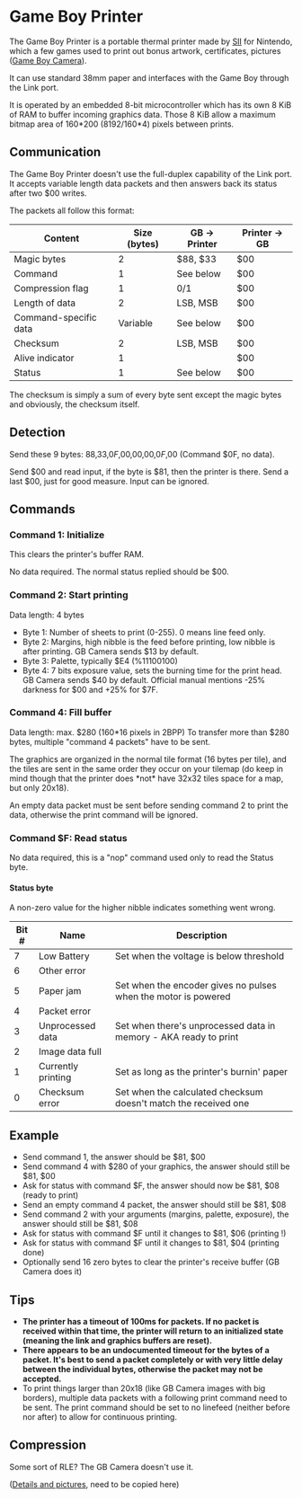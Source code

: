 # Game Boy Printer

The Game Boy Printer is a portable thermal printer made by
[SII](https://en.wikipedia.org/wiki/Seiko_Instruments) for Nintendo, which a few games used to
print out bonus artwork, certificates, pictures ([Game Boy
Camera](<#Game Boy Camera>)).

It can use standard 38mm paper and interfaces with the Game Boy through
the Link port.

It is operated by an embedded 8-bit microcontroller which has its own
8 KiB of RAM to buffer incoming graphics data. Those 8 KiB allow a maximum
bitmap area of 160\*200 (8192/160\*4) pixels between prints.

## Communication

The Game Boy Printer doesn't use the full-duplex capability of the Link
port. It accepts variable length data packets and then answers back its
status after two $00 writes.

The packets all follow this format:

Content               | Size (bytes) | GB -> Printer | Printer -> GB |
----------------------|--------------|---------------|---------------|
Magic bytes           | 2            | $88, $33      | $00           |
Command               | 1            | See below     | $00           |
 Compression flag     | 1            | 0/1           | $00           |
Length of data        | 2            | LSB, MSB      | $00           |
Command-specific data | Variable     | See below     | $00           |
Checksum              | 2            | LSB, MSB      | $00           |
Alive indicator       | 1            |               | $00           |
Status                | 1            | See below     | $00           |

The checksum is simply a sum of every byte sent except the magic bytes
and obviously, the checksum itself.

## Detection

Send these 9 bytes: $88,$33,$0F,$00,$00,$00,$0F,$00 (Command
$0F, no data).

Send $00 and read input, if the byte is $81, then the printer is
there. Send a last $00, just for good measure. Input can be ignored.

## Commands

### Command 1: Initialize

This clears the printer's buffer RAM.

No data required. The normal status replied should be $00.

### Command 2: Start printing

Data length: 4 bytes

-   Byte 1: Number of sheets to print (0-255). 0 means line feed only.
-   Byte 2: Margins, high nibble is the feed before printing, low nibble
    is after printing. GB Camera sends $13 by default.
-   Byte 3: Palette, typically $E4 (%11100100)
-   Byte 4: 7 bits exposure value, sets the burning time for the print
    head. GB Camera sends $40 by default. Official manual mentions -25%
    darkness for $00 and +25% for $7F.

### Command 4: Fill buffer

Data length: max. $280 (160\*16 pixels in 2BPP) To transfer more than
$280 bytes, multiple \"command 4 packets\" have to be sent.

The graphics are organized in the normal tile format (16 bytes per
tile), and the tiles are sent in the same order they occur on your
tilemap (do keep in mind though that the printer does \*not\* have 32x32
tiles space for a map, but only 20x18).

An empty data packet must be sent before sending command 2 to print the
data, otherwise the print command will be ignored.

### Command $F: Read status

No data required, this is a \"nop\" command used only to read the Status
byte.

#### Status byte

A non-zero value for the higher nibble indicates something went wrong.

Bit \# | Name                | Description
-------|---------------------|---------------
   7   | Low Battery         | Set when the voltage is below threshold
   6   | Other error         |
   5   | Paper jam           | Set when the encoder gives no pulses when the motor is powered
   4   | Packet error        |
   3   | Unprocessed data    | Set when there's unprocessed data in memory - AKA ready to print
   2   | Image data full     |
   1   | Currently printing  | Set as long as the printer's burnin' paper
   0   | Checksum error      | Set when the calculated checksum doesn't match the received one

## Example

- Send command 1, the answer should be $81, $00
- Send command 4 with $280 of your graphics, the answer should still
  be $81, $00
- Ask for status with command $F, the answer should now be $81, $08
  (ready to print)
- Send an empty command 4 packet, the answer should still be $81,
  $08
- Send command 2 with your arguments (margins, palette, exposure), the
  answer should still be $81, $08
- Ask for status with command $F until it changes to $81, $06
  (printing !)
- Ask for status with command $F until it changes to $81, $04
  (printing done)
- Optionally send 16 zero bytes to clear the printer's receive buffer
  (GB Camera does it)

## Tips

- **The printer has a timeout of 100ms for packets. If no packet is
  received within that time, the printer will return to an initialized
  state (meaning the link and graphics buffers are reset).**
- **There appears to be an undocumented timeout for the bytes of a
  packet. It's best to send a packet completely or with very little
  delay between the individual bytes, otherwise the packet may not be
  accepted.**
- To print things larger than 20x18 (like GB Camera images with big
  borders), multiple data packets with a following print command need
  to be sent. The print command should be set to no linefeed (neither
  before nor after) to allow for continuous printing.

## Compression

Some sort of RLE? The GB Camera doesn't use it.

([Details and pictures](http://furrtek.free.fr/?a=gbprinter&i=2), need
to be copied here)
